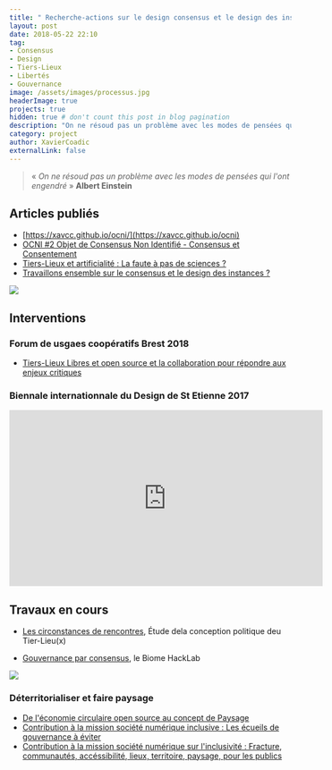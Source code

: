 ```yaml
---
title: " Recherche-actions sur le design consensus et le design des instances "
layout: post
date: 2018-05-22 22:10
tag:
- Consensus
- Design
- Tiers-Lieux
- Libertés
- Gouvernance
image: /assets/images/processus.jpg
headerImage: true
projects: true
hidden: true # don't count this post in blog pagination
description: "On ne résoud pas un problème avec les modes de pensées qui l'ont engendré"
category: project
author: XavierCoadic
externalLink: false
---
```


> « _On ne résoud pas un problème avec les modes de pensées qui l'ont engendré_ » **Albert Einstein**

## Articles publiés

* [https://xavcc.github.io/ocni/](https://xavcc.github.io/ocni)
* [OCNI #2 Objet de Consensus Non Identifié - Consensus et Consentement](https://xavcc.github.io/ocni_2)
* [Tiers-Lieux et artificialité : La faute à pas de sciences ?](https://xavcc.github.io/tilios-sciences)
* [Travaillons ensemble sur le consensus et le design des instances ?](https://xavcc.github.io/consensus)

![](/assets/images/consensus3.jpg)

## Interventions

### Forum de usgaes coopératifs Brest 2018

+ [Tiers-Lieux Libres et open source et la collaboration pour répondre aux enjeux critiques](https://xavcc.github.io/tilios-forum)

### Biennale internationnale du Design de St Etienne 2017

<iframe width="560" height="315" src="https://videos.lescommuns.org/videos/embed/3ac2dc60-55db-48c2-8f9d-6b0dc5454658" frameborder="0" allowfullscreen></iframe>

## Travaux en cours

+ [Les circonstances de rencontres](http://movilab.org/index.php?title=Etapes_vers_une_conception_politique_du_tiers-lieu/En_cours), Étude dela conception politique deu Tier-Lieu(x)

+ [Gouvernance par consensus](https://lebiome.github.io/#LeBiome/gouvernance/blob/master/wg_consensus.md), le Biome HackLab

![](/assets/images/processus.jpg)

### Déterritorialiser et faire paysage

+ [De l'économie circulaire open source au concept de Paysage](https://xavcc.github.io/paysage)
+ [Contribution à la mission société numérique inclusive : Les écueils de gouvernance à éviter](https://xavcc.github.io/mission-inclusion-numerique-1/)
+ [Contribution à la mission société numérique sur l'inclusivité : Fracture, communautés, accéssibilité, lieux, territoire, paysage, pour les publics](https://xavcc.github.io/mission-numerique-2)

